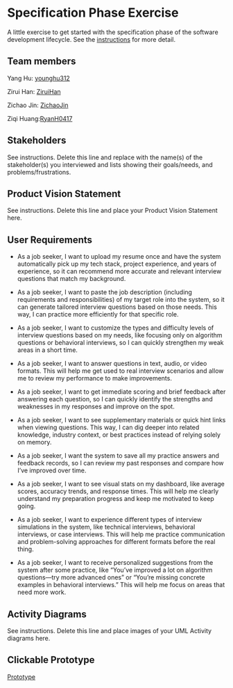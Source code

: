 # Specification Phase Exercise

A little exercise to get started with the specification phase of the software development lifecycle. See the [instructions](instructions.md) for more detail.

## Team members

Yang Hu: [younghu312](https://github.com/younghu312)

Zirui Han: [ZiruiHan](https://github.com/ZiruiHan)

Zichao Jin: [ZichaoJin](https://github.com/ZichaoJin)

Ziqi Huang:[RyanH0417](https://github.com/RyanH0417)

## Stakeholders

See instructions. Delete this line and replace with the name(s) of the stakeholder(s) you interviewed and lists showing their goals/needs, and problems/frustrations.

## Product Vision Statement

See instructions. Delete this line and place your Product Vision Statement here.

## User Requirements

- As a job seeker, I want to upload my resume once and have the system automatically pick up my tech stack, project experience, and years of experience, so it can recommend more accurate and relevant interview questions that match my background.

- As a job seeker, I want to paste the job description (including requirements and responsibilities) of my target role into the system, so it can generate tailored interview questions based on those needs. This way, I can practice more efficiently for that specific role.

- As a job seeker, I want to customize the types and difficulty levels of interview questions based on my needs, like focusing only on algorithm questions or behavioral interviews, so I can quickly strengthen my weak areas in a short time.

- As a job seeker, I want to answer questions in text, audio, or video formats. This will help me get used to real interview scenarios and allow me to review my performance to make improvements.

- As a job seeker, I want to get immediate scoring and brief feedback after answering each question, so I can quickly identify the strengths and weaknesses in my responses and improve on the spot.

- As a job seeker, I want to see supplementary materials or quick hint links when viewing questions. This way, I can dig deeper into related knowledge, industry context, or best practices instead of relying solely on memory.

- As a job seeker, I want the system to save all my practice answers and feedback records, so I can review my past responses and compare how I’ve improved over time.

- As a job seeker, I want to see visual stats on my dashboard, like average scores, accuracy trends, and response times. This will help me clearly understand my preparation progress and keep me motivated to keep going.

- As a job seeker, I want to experience different types of interview simulations in the system, like technical interviews, behavioral interviews, or case interviews. This will help me practice communication and problem-solving approaches for different formats before the real thing.

- As a job seeker, I want to receive personalized suggestions from the system after some practice, like “You’ve improved a lot on algorithm questions—try more advanced ones” or “You’re missing concrete examples in behavioral interviews.” This will help me focus on areas that need more work.

## Activity Diagrams

See instructions. Delete this line and place images of your UML Activity diagrams here.

## Clickable Prototype

[Prototype](https://www.figma.com/proto/CO0g1ARDFmVx7XztaOXHTU/Lapis?node-id=38-169&p=f&t=bc4cXzEQVc52N57R-1&scaling=scale-down&content-scaling=fixed&page-id=0%3A1&starting-point-node-id=13%3A2)
